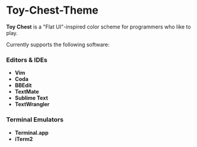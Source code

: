 Toy-Chest-Theme
===============

**Toy Chest** is a "Flat UI"-inspired color scheme for programmers who like to play.

Currently supports the following software:

### Editors & IDEs

* **Vim**
* **Coda**
* **BBEdit**
* **TextMate**
* **Sublime Text**
* **TextWrangler**

### Terminal Emulators

* **Terminal.app**
* **iTerm2**